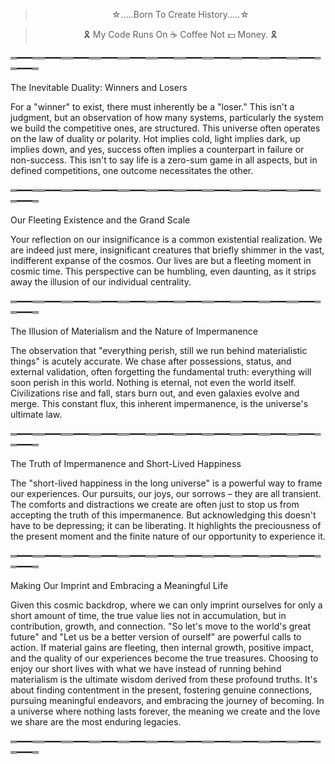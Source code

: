 
<center>
  <blockquote>
    ☆.....Born To Create History.....☆
  </blockquote>
</center>
<center>
  <blockquote>
   🎗 My Code Runs On ☕ Coffee Not 💵 Money. 🎗
  </blockquote>
</center>




═━━━══━━━══━━━══━━━══━━━══━━━══━━━══━━━══━━━══━━━══━━━══━━━═

The Inevitable Duality: Winners and Losers

For a "winner" to exist, there must inherently be a "loser." This isn't a judgment, but an observation of how many systems, particularly the system we build the competitive ones, are structured. This universe often operates on the law of duality or polarity. Hot implies cold, light implies dark, up implies down, and yes, success often implies a counterpart in failure or non-success. This isn't to say life is a zero-sum game in all aspects, but in defined competitions, one outcome necessitates the other.


═━━━══━━━══━━━══━━━══━━━══━━━══━━━══━━━══━━━══━━━══━━━══━━━═

Our Fleeting Existence and the Grand Scale

Your reflection on our insignificance is a common existential realization. We are indeed just mere, insignificant creatures that briefly shimmer in the vast, indifferent expanse of the cosmos. Our lives are but a fleeting moment in cosmic time. This perspective can be humbling, even daunting, as it strips away the illusion of our individual centrality.


═━━━══━━━══━━━══━━━══━━━══━━━══━━━══━━━══━━━══━━━══━━━══━━━═

The Illusion of Materialism and the Nature of Impermanence

The observation that "everything perish, still we run behind materialistic things" is acutely accurate. We chase after possessions, status, and external validation, often forgetting the fundamental truth: everything will soon perish in this world. Nothing is eternal, not even the world itself. Civilizations rise and fall, stars burn out, and even galaxies evolve and merge. This constant flux, this inherent impermanence, is the universe's ultimate law.


═━━━══━━━══━━━══━━━══━━━══━━━══━━━══━━━══━━━══━━━══━━━══━━━═

The Truth of Impermanence and Short-Lived Happiness

The "short-lived happiness in the long universe" is a powerful way to frame our experiences. Our pursuits, our joys, our sorrows – they are all transient. The comforts and distractions we create are often just to stop us from accepting the truth of this impermanence. But acknowledging this doesn't have to be depressing; it can be liberating. It highlights the preciousness of the present moment and the finite nature of our opportunity to experience it.


═━━━══━━━══━━━══━━━══━━━══━━━══━━━══━━━══━━━══━━━══━━━══━━━═

Making Our Imprint and Embracing a Meaningful Life

Given this cosmic backdrop, where we can only imprint ourselves for only a short amount of time, the true value lies not in accumulation, but in contribution, growth, and connection. "So let's move to the world's great future" and "Let us be a better version of ourself" are powerful calls to action. If material gains are fleeting, then internal growth, positive impact, and the quality of our experiences become the true treasures.
Choosing to enjoy our short lives with what we have instead of running behind materialism is the ultimate wisdom derived from these profound truths. It's about finding contentment in the present, fostering genuine connections, pursuing meaningful endeavors, and embracing the journey of becoming. In a universe where nothing lasts forever, the meaning we create and the love we share are the most enduring legacies.

═━━━══━━━══━━━══━━━══━━━══━━━══━━━══━━━══━━━══━━━══━━━══━━━═
